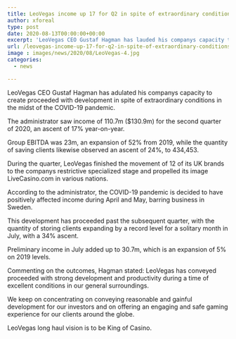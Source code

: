 ```yaml
---
title: LeoVegas income up 17 for Q2 in spite of extraordinary conditions
author: xforeal 
type: post
date: 2020-08-13T00:00:00+00:00
excerpt: 'LeoVegas CEO Gustaf Hagman has lauded his companys capacity to create proceeded with development regardless of outstanding conditions in the midst of the COVID-19 pandemic '
url: /leovegas-income-up-17-for-q2-in-spite-of-extraordinary-conditions/
image : images/news/2020/08/LeoVegas-4.jpg
categories:
  - news

---
```

LeoVegas CEO Gustaf Hagman has adulated his companys capacity to create proceeded with development in spite of extraordinary conditions in the midst of the COVID-19 pandemic. 

The administrator saw income of 110.7m ($130.9m) for the second quarter of 2020, an ascent of 17&percnt; year-on-year. 

Group EBITDA was 23m, an expansion of 52&percnt; from 2019, while the quantity of saving clients likewise observed an ascent of 24&percnt;, to 434,453. 

During the quarter, LeoVegas finished the movement of 12 of its UK brands to the companys restrictive specialized stage and propelled its image LiveCasino.com in various nations. 

According to the administrator, the COVID-19 pandemic is decided to have positively affected income during April and May, barring business in Sweden. 

This development has proceeded past the subsequent quarter, with the quantity of storing clients expanding by a record level for a solitary month in July, with a 34&percnt; ascent. 

Preliminary income in July added up to 30.7m, which is an expansion of 5&percnt; on 2019 levels. 

Commenting on the outcomes, Hagman stated: LeoVegas has conveyed proceeded with strong development and productivity during a time of excellent conditions in our general surroundings. 

We keep on concentrating on conveying reasonable and gainful development for our investors and on offering an engaging and safe gaming experience for our clients around the globe. 

LeoVegas long haul vision is to be King of Casino.